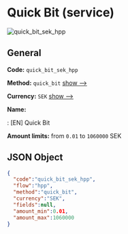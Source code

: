 
# Quick Bit (service) 
![quick_bit_sek_hpp](https://static.openfintech.io/payment_methods/quick_bit_sek_hpp/logo.svg?w=400&c=v0.59.26#w200)  

## General 
 
**Code:** `quick_bit_sek_hpp` 
 
**Method:** `quick_bit` 
 [show -->](/payment-methods/quick_bit/) 
 
**Currency:** `SEK` [show -->](/currencies/SEK/) 
 
**Name:** 
 
:	[EN] Quick Bit 
 
**Amount limits:** from `0.01` to `1060000` SEK 

## JSON Object 

```json
{
  "code":"quick_bit_sek_hpp",
  "flow":"hpp",
  "method":"quick_bit",
  "currency":"SEK",
  "fields":null,
  "amount_min":0.01,
  "amount_max":1060000
}
```  
